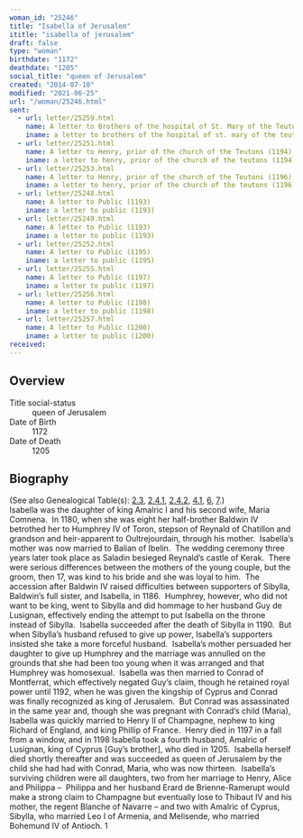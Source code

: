 ```yaml
---
woman_id: "25246"
title: "Isabella of Jerusalem"
ititle: "isabella of jerusalem"
draft: false
type: "woman"
birthdate: "1172"
deathdate: "1205"
social_title: "queen of Jerusalem"
created: "2014-07-10"
modified: "2021-06-25"
url: "/woman/25246.html"
sent:
  - url: letter/25259.html
    name: A letter to Brothers of the hospital of St. Mary of the Teutons (1200)
    iname: a letter to brothers of the hospital of st. mary of the teutons (1200)
  - url: letter/25251.html
    name: A letter to Henry, prior of the church of the Teutons (1194)
    iname: a letter to henry, prior of the church of the teutons (1194)
  - url: letter/25253.html
    name: A letter to Henry, prior of the church of the Teutons (1196)
    iname: a letter to henry, prior of the church of the teutons (1196)
  - url: letter/25248.html
    name: A letter to Public (1193)
    iname: a letter to public (1193)
  - url: letter/25249.html
    name: A letter to Public (1193)
    iname: a letter to public (1193)
  - url: letter/25252.html
    name: A letter to Public (1195)
    iname: a letter to public (1195)
  - url: letter/25255.html
    name: A letter to Public (1197)
    iname: a letter to public (1197)
  - url: letter/25256.html
    name: A letter to Public (1198)
    iname: a letter to public (1198)
  - url: letter/25257.html
    name: A letter to Public (1200)
    iname: a letter to public (1200)
received:
---
```

<h2 class="mt-4">Overview</h2><dt>Title social-status</dt><dd>queen of Jerusalem</dd><dt>Date of Birth</dt><dd>1172</dd><dt>Date of Death</dt><dd>1205</dd><h2 class="mt-4">Biography</h2><p>(See also Genealogical Table(s): <a href="https://epistolae.ctl.columbia.edu/content/genealogy-thibaut#n25246">2.3</a>, <a href="https://epistolae.ctl.columbia.edu/content/genealogy-henryfrance#n25246">2.4.1</a>, <a href="https://epistolae.ctl.columbia.edu/content/genealogy-flanders#n25246">2.4.2</a>, <a href="https://epistolae.ctl.columbia.edu/content/genealogy-adelaide#n25246">4.1</a>, <a href="https://epistolae.ctl.columbia.edu/content/genealogy-bernard#n25246">6</a>, <a href="https://epistolae.ctl.columbia.edu/content/genealogy-baldwin#n25246">7</a>.)<br>Isabella was the daughter of king Amalric I and his second wife, Maria Comnena.&nbsp; In 1180, when she was eight her half-brother Baldwin IV betrothed her to Humphrey IV of Toron, stepson of Reynald of Chatillon and grandson and heir-apparent to Oultrejourdain, through his mother.&nbsp; Isabella’s mother was now married to Balian of Ibelin.&nbsp; The wedding ceremony three years later took place as Saladin besieged Reynald’s castle of Kerak.&nbsp; There were serious differences between the mothers of the young couple, but the groom, then 17, was kind to his bride and she was loyal to him.&nbsp; The accession after Baldwin IV raised difficulties between supporters of Sibylla, Baldwin’s full sister, and Isabella, in 1186.&nbsp; Humphrey, however, who did not want to be king, went to Sibylla and did hommage to her husband Guy de Lusignan, effectively ending the attempt to put Isabella on the throne instead of Sibylla.&nbsp; Isabella succeeded after the death of Sibylla in 1190. &nbsp;But when Sibylla’s husband refused to give up power, Isabella’s supporters insisted she take a more forceful husband.&nbsp; Isabella’s mother persuaded her daughter to give up Humphrey and the marriage was annulled on the grounds that she had been too young when it was arranged and that Humphrey was homosexual.&nbsp; Isabella was then married to Conrad of Montferrat, which effectively negated Guy’s claim, though he retained royal power until 1192, when he was given the kingship of Cyprus and Conrad was finally recognized as king of Jerusalem.&nbsp; But Conrad was assassinated in the same year and, though she was pregnant with Conrad’s child (Maria), Isabella was quickly married to Henry II of Champagne, nephew to king Richard of England, and king Phillip of France. &nbsp;Henry died in 1197 in a fall from a window, and in 1198 Isabella took a fourth husband, Amalric of Lusignan, king of Cyprus [Guy’s brother], who died in 1205.&nbsp; Isabella herself died shortly thereafter and was succeeded as queen of Jerusalem by the child she had had with Conrad, Maria, who was now thirteen.&nbsp; Isabella’s surviving children were all daughters, two from her marriage to Henry, Alice and Philippa – &nbsp;Philippa and her husband Erard de Brienne-Ramerupt would make a strong claim to Champagne but eventually lose to Thibaut IV and his mother, the regent Blanche of Navarre – and two with Amalric of Cyprus, Sibylla, who married Leo I of Armenia, and Melisende, who married Bohemund IV of Antioch. 1</p>